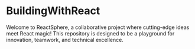 # BuildingWithReact
Welcome to ReactSphere, a collaborative project where cutting-edge ideas meet React magic! This repository is designed to be a playground for innovation, teamwork, and technical excellence.
